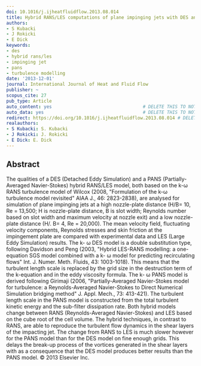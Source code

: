 ```yaml
---
doi: 10.1016/j.ijheatfluidflow.2013.08.014
title: Hybrid RANS/LES computations of plane impinging jets with DES and PANS models
authors:
- S Kubacki
- J Rokicki
- E Dick
keywords:
- des
- hybrid rans/les
- impinging jet
- pans
- turbulence modelling
date: '2013-12-01'
journal: International Journal of Heat and Fluid Flow
publisher: ~
scopus_cite: 27
pub_type: Article
auto_content: yes                                  # DELETE THIS TO NOT AUTO GENERATE CONTENT
auto_data: yes                                     # DELETE THIS TO NOT AUTO GENERATE METADATA
redirect: https://doi.org/10.1016/j.ijheatfluidflow.2013.08.014 # DELETE THIS TO NOT REDIRECT
realauthors:
- S Kubacki: S. Kubacki
- J Rokicki: J. Rokicki
- E Dick: E. Dick
---
```



## Abstract
The qualities of a DES (Detached Eddy Simulation) and a PANS (Partially-Averaged Navier-Stokes) hybrid RANS/LES model, both based on the k-ω RANS turbulence model of Wilcox (2008, "Formulation of the k-ω turbulence model revisited" AIAA J., 46: 2823-2838), are analysed for simulation of plane impinging jets at a high nozzle-plate distance (H/B= 10, Re = 13,500; H is nozzle-plate distance, B is slot width; Reynolds number based on slot width and maximum velocity at nozzle exit) and a low nozzle-plate distance (H/. B= 4, Re = 20,000). The mean velocity field, fluctuating velocity components, Reynolds stresses and skin friction at the impingement plate are compared with experimental data and LES (Large Eddy Simulation) results. The k- ω DES model is a double substitution type, following Davidson and Peng (2003, "Hybrid LES-RANS modelling: a one-equation SGS model combined with a k- ω model for predicting recirculating flows" Int. J. Numer. Meth. Fluids, 43: 1003-1018). This means that the turbulent length scale is replaced by the grid size in the destruction term of the k-equation and in the eddy viscosity formula. The k- ω PANS model is derived following Girimaji (2006, "Partially-Averaged Navier-Stokes model for turbulence: a Reynolds-Averaged Navier-Stokes to Direct Numerical Simulation bridging method" J. Appl. Mech., 73: 413-421). The turbulent length scale in the PANS model is constructed from the total turbulent kinetic energy and the sub-filter dissipation rate. Both hybrid models change between RANS (Reynolds-Averaged Navier-Stokes) and LES based on the cube root of the cell volume. The hybrid techniques, in contrast to RANS, are able to reproduce the turbulent flow dynamics in the shear layers of the impacting jet. The change from RANS to LES is much slower however for the PANS model than for the DES model on fine enough grids. This delays the break-up process of the vortices generated in the shear layers with as a consequence that the DES model produces better results than the PANS model. © 2013 Elsevier Inc.
